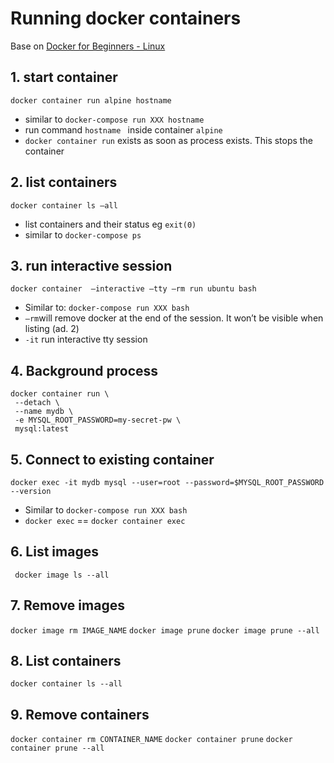 # Running docker containers
Base on [Docker for Beginners - Linux](https://training.play-with-docker.com/beginner-linux/)

## 1. start container
`docker container run alpine hostname`

* similar to `docker-compose run XXX hostname`
* run command `hostname ` inside container `alpine`
* `docker container run` exists as soon as process exists. This stops the container

## 2. list containers
`docker container ls —all`
* list containers and their status eg `exit(0)`
* similar to `docker-compose ps`

## 3. run interactive session
`docker container  —interactive —tty —rm run ubuntu bash`

* Similar to: `docker-compose run XXX bash`
* `—rm`will remove docker at the end of the session. It won’t be visible when listing (ad. 2)
* `-it` run interactive tty session

## 4. Background process
```
docker container run \
 --detach \
 --name mydb \
 -e MYSQL_ROOT_PASSWORD=my-secret-pw \
 mysql:latest
```

## 5. Connect to existing container
`docker exec -it mydb mysql --user=root --password=$MYSQL_ROOT_PASSWORD --version`

* Similar to `docker-compose run XXX bash`
* `docker exec` == `docker container exec`

## 6. List images
` docker image ls --all`

## 7. Remove images
`docker image rm IMAGE_NAME`
`docker image prune`
`docker image prune --all`

## 8. List containers
`docker container ls --all`

## 9. Remove containers
`docker container rm CONTAINER_NAME`
`docker container prune`
`docker container prune --all`
